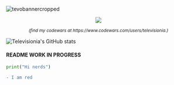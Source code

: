 ![tevobannercropped](https://user-images.githubusercontent.com/106242960/173281058-dd5a7efa-6abd-42c8-a8de-a014a6b139a3.png)
<p align="center">
  <img src="https://www.codewars.com/users/televisionia/badges/large">
</p>
<p align="center"><i><sup>(find my codewars at https://www.codewars.com/users/televisionia.)</sup></i></p>

![Televisionia's GitHub stats](https://github-readme-stats.vercel.app/api?username=televisionia&show_icons=true&theme=synthwave)

<h4>README WORK IN PROGRESS</h4>

```python
print("Hi nerds")
```

```diff
- I am red
```
